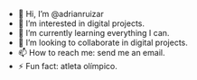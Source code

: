 - 👋 Hi, I’m @adrianruizar
- 👀 I’m interested in digital projects.
- 🌱 I’m currently learning everything I can.
- 💞️ I’m looking to collaborate in digital projects.
- 📫 How to reach me: send me an email.
- ⚡ Fun fact: atleta olímpico.

<!---
adrianruizar/adrianruizar is a ✨ special ✨ repository because its `README.md` (this file) appears on your GitHub profile.
You can click the Preview link to take a look at your changes.
--->
